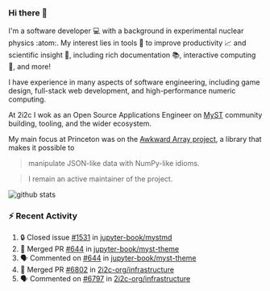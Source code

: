### Hi there 👋 

I'm a software developer 💻 with a background in experimental nuclear physics :atom:. My interest lies in tools :wrench: to improve productivity :chart_with_upwards_trend: and scientific insight :telescope:, including rich documentation 📚, interactive computing 🧮, and more! 

I have experience in many aspects of software engineering, including game design, full-stack web development, and high-performance numeric computing. 

At 2i2c I wok as an Open Source Applications Engineer on [MyST](https://github.com/jupyter-book/mystmd) community building, tooling, and the wider ecosystem. 

My main focus at Princeton was on the [Awkward Array project](awkward-array.org/), a library that makes it possible to 
> manipulate JSON-like data with NumPy-like idioms.

> I remain an active maintainer of the project. 

![github stats](https://github-readme-stats.vercel.app/api?username=agoose77&show_icons=true&hide_rank=true&hide_title=true&bg_color=30,e76445,904e95&text_color=efe3ec&icon_color=efe3ec)
<!--
**agoose77/agoose77** is a ✨ _special_ ✨ repository because its `README.md` (this file) appears on your GitHub profile.

Here are some ideas to get you started:

- 🔭 I’m currently working on ...
- 🌱 I’m currently learning ...
- 👯 I’m looking to collaborate on ...
- 🤔 I’m looking for help with ...
- 💬 Ask me about ...
- 📫 How to reach me: ...
- 😄 Pronouns: ...
- ⚡ Fun fact: ...
-->

### :zap: Recent Activity

<!--START_SECTION:activity-->
1. 🔒 Closed issue [#1531](https://github.com/jupyter-book/mystmd/issues/1531) in [jupyter-book/mystmd](https://github.com/jupyter-book/mystmd)
2. 🎉 Merged PR [#644](https://github.com/jupyter-book/myst-theme/pull/644) in [jupyter-book/myst-theme](https://github.com/jupyter-book/myst-theme)
3. 🗣 Commented on [#644](https://github.com/jupyter-book/myst-theme/pull/644#issuecomment-3314758997) in [jupyter-book/myst-theme](https://github.com/jupyter-book/myst-theme)
4. 🎉 Merged PR [#6802](https://github.com/2i2c-org/infrastructure/pull/6802) in [2i2c-org/infrastructure](https://github.com/2i2c-org/infrastructure)
5. 🗣 Commented on [#6797](https://github.com/2i2c-org/infrastructure/pull/6797#issuecomment-3313143206) in [2i2c-org/infrastructure](https://github.com/2i2c-org/infrastructure)
<!--END_SECTION:activity-->
